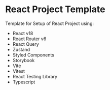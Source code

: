 # React Project Template

Template for Setup of React Project using: 

* React v18
* React Router v6
* React Query
* Zustand
* Styled Components
* Storybook 
* Vite
* Vitest 
* React Testing Library
* Typescript
 
